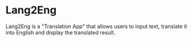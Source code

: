 # Lang2Eng
Lang2Eng is a "Translation App" that allows users to input text, translate it into English and display the translated result.

